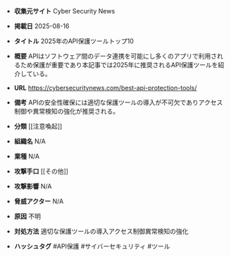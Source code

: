 - **収集元サイト**
Cyber Security News

- **掲載日**
2025-08-16

- **タイトル**
2025年のAPI保護ツールトップ10

- **概要**
APIはソフトウェア間のデータ連携を可能にし多くのアプリで利用されるため保護が重要であり本記事では2025年に推奨されるAPI保護ツールを紹介している。

- **URL**
https://cybersecuritynews.com/best-api-protection-tools/

- **備考**
APIの安全性確保には適切な保護ツールの導入が不可欠でありアクセス制御や異常検知の強化が推奨される。

- **分類**
[[注意喚起]]

- **組織名**
N/A

- **業種**
N/A

- **攻撃手口**
[[その他]]

- **攻撃影響**
N/A

- **脅威アクター**
N/A

- **原因**
不明

- **対処方法**
適切な保護ツールの導入アクセス制御異常検知の強化

- **ハッシュタグ**
#API保護 #サイバーセキュリティ #ツール

